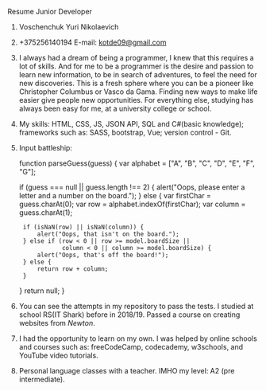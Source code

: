 Resume Junior Developer
 
1. Voschenchuk Yuri Nikolaevich
2. +375256140194 E-mail: kotde09@gmail.com
3. I always had a dream of being a programmer, I knew that this requires a lot of skills. And for me to be a programmer is the desire and passion to learn new information, to be in search of adventures, to feel the need for new discoveries. This is a fresh sphere where you can be a pioneer like Christopher Columbus or Vasco da Gama. Finding new ways to make life easier give people new opportunities. For everything else, studying has always been easy for me, at a university college or school.
4. My skills: HTML, CSS, JS, JSON API, SQL and C#(basic knowledge); frameworks such as: SASS, bootstrap, Vue; version control - Git.
5. Input battleship:

   function parseGuess(guess) {
	var alphabet = ["A", "B", "C", "D", "E", "F", "G"];

	if (guess === null || guess.length !== 2) {
		alert("Oops, please enter a letter and a number on the board.");
	} else {
		var firstChar = guess.charAt(0);
		var row = alphabet.indexOf(firstChar);
		var column = guess.charAt(1);
		
		if (isNaN(row) || isNaN(column)) {
			alert("Oops, that isn't on the board.");
		} else if (row < 0 || row >= model.boardSize ||
		           column < 0 || column >= model.boardSize) {
			alert("Oops, that's off the board!");
		} else {
			return row + column;
		}
	}
	return null;
  }

6. You can see the attempts in my repository to pass the tests. I studied at school RS(IT Shark) before in 2018/19. Passed a course on creating websites from *Newton*.
7. I had the opportunity to learn on my own. I was helped by online schools and courses such as: freeCodeCamp, codecademy, w3schools, and YouTube video tutorials.
8. Personal language classes with a teacher. IMHO my level: A2 (pre intermediate).
